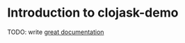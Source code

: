 # Introduction to clojask-demo

TODO: write [great documentation](http://jacobian.org/writing/what-to-write/)
